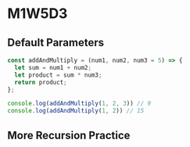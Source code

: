 # M1W5D3

## Default Parameters

```js
const addAndMultiply = (num1, num2, num3 = 5) => {
  let sum = num1 + num2;
  let product = sum * num3;
  return product;
};

console.log(addAndMultiply(1, 2, 3)) // 9
console.log(addAndMultiply(1, 2)) // 15
```

## More Recursion Practice
